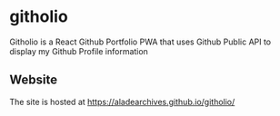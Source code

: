 # githolio
Githolio is a React Github Portfolio PWA that uses Github Public API to display my Github Profile information 

## Website
The site is hosted at https://aladearchives.github.io/githolio/

